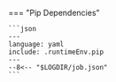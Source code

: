 === "Pip Dependencies"

    ```json
    ---
    language: yaml
    include: .runtimeEnv.pip
    ---
    --8<-- "$LOGDIR/job.json"
    ```
